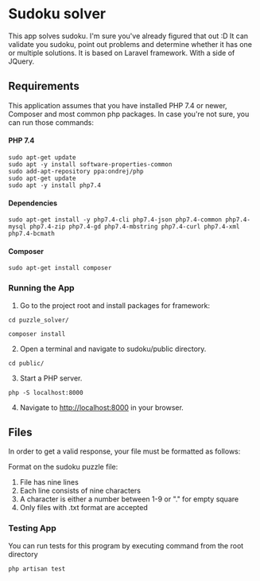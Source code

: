 # Sudoku solver

This app solves sudoku. I'm sure you've already figured that out :D
It can validate you sudoku, point out problems and determine whether it has one or multiple solutions.
It is based on Laravel framework. With a side of JQuery.

## Requirements

This application assumes that you have installed PHP 7.4 or newer, Composer and most common php packages.
In case you're not sure, you can run those commands:
#### PHP 7.4
```
sudo apt-get update
sudo apt -y install software-properties-common
sudo add-apt-repository ppa:ondrej/php
sudo apt-get update
sudo apt -y install php7.4
```

#### Dependencies
```
sudo apt-get install -y php7.4-cli php7.4-json php7.4-common php7.4-mysql php7.4-zip php7.4-gd php7.4-mbstring php7.4-curl php7.4-xml php7.4-bcmath
```
#### Composer
```
sudo apt-get install composer
```
### Running the App

1) Go to the project root and install packages for framework:
```
cd puzzle_solver/

composer install
```
2) Open a terminal and navigate to sudoku/public directory.
```
cd public/
```
3) Start a PHP server.
```
php -S localhost:8000
```
4) Navigate to [http://localhost:8000](http://localhost:8000) in your browser.

## Files

In order to get a valid response, your file must be formatted as follows:

Format on the sudoku puzzle file:

1. File has nine lines
2. Each line consists of nine characters
3. A character is either a number between 1-9 or "." for empty square
4. Only files with .txt format are accepted

### Testing App

You can run tests for this program by executing command from the root directory

```
php artisan test
```



